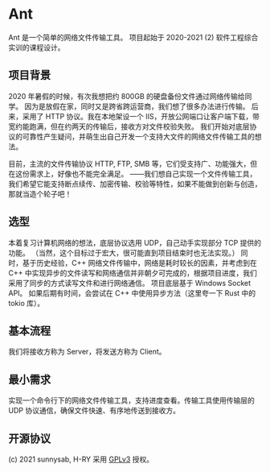 # Ant

Ant 是一个简单的网络文件传输工具。
项目起始于 2020-2021 (2) 软件工程综合实训的课程设计。

## 项目背景

2020 年暑假的时候，有次我想把约 800GB 的硬盘备份文件通过网络传输给同学。
因为是放假在家，同时又是跨省跨运营商，我们想了很多办法进行传输。
后来，采用了 HTTP 协议。我在本地架设一个 IIS，开放公网端口让客户端下载，带宽约能跑满，但在约两天的传输后，接收方对文件校验失败。
我们开始对底层协议的可靠性产生疑问，并萌生出自己开发一个支持大文件的网络文件传输工具的想法。

目前，主流的文件传输协议 HTTP, FTP, SMB 等，它们受支持广、功能强大，但在这份需求上，好像也不能完全满足。
——我们想自己实现一个文件传输工具，我们希望它能支持断点续传、加密传输、校验等特性，如果不能做到创新与创造，那就当造个轮子吧！

## 选型

本着复习计算机网络的想法，底层协议选用 UDP，自己动手实现部分 TCP 提供的功能。
（当然，这个目标过于宏大，很可能直到项目结束时也无法实现。）
同时，基于历史经验，C++ 网络文件传输中，网络是耗时较长的因素，并考虑到在 C++ 中实现异步的文件读写和网络通信并非朝夕可完成的，根据项目进度，我们采用了同步的方式读写文件和进行网络通信。
项目底层基于 Windows Socket API。
如果后期有时间，会尝试在 C++ 中使用异步方法（这里夸一下 Rust 中的 tokio 库）。

## 基本流程

我们将接收方称为 Server，将发送方称为 Client。


## 最小需求

实现一个命令行下的网络文件传输工具，支持进度查看。传输工具使用传输层的 UDP 协议通信，确保文件快速、有序地传送到接收方。


## 开源协议

(c) 2021 sunnysab, H-RY  采用 [GPLv3](LICENSE) 授权。
